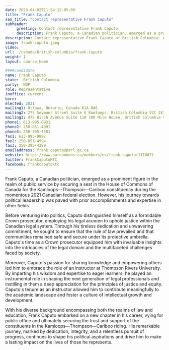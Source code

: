 ```yaml
---
date: 2023-04-02T11:54:12-05:00
title: "Frank Caputo"
seo_title: "contact representative Frank Caputo"
subheader:
     greeting: Contact representative Frank Caputo
     description: Frank Caputo, a Canadian politician, emerged as a prominent figure in the realm of public service by securing a seat in the House of Commons of Canada for the Kamloops—Thompson—Cariboo constituency during the momentous 2021 Canadian federal election. However, his journey towards political leadership was paved with prior accomplishments and expertise in other fields.
description: Contact representative Frank Caputo of British Columbia. Contact information for Frank Caputo includes email address, phone number, and mailing address.
image: frank-caputo.jpeg
video:
url:  /canada/british-columbia/frank-caputo
weight: 1
layout: course_home

####candidate
name: Frank Caputo
state:	British Columbia
party:	NDP
role: Representative
inoffice: current
born: 
elected: 2021
mailing1: Ottawa, Ontario, Canada K1A 0A6
mailing2: 275 Seymour Street Suite 6 Kamloops, British Columbia V2C 2E7
mailing3: 475 Birch Avenue Suite 118 100 Mile House, British Columbia V0K 2E0
phone1: 613-995-6931
phone2: 250-851-4991
phone3: 250-395-4381
fax1: 613-995-9897
fax2: 250-851-4994
fax3: 250-395-4389
emailaddress: frank.caputo@parl.gc.ca
website: https://www.ourcommons.ca/members/en/frank-caputo(111007)
twitter: FrankCaputoKTC
facebook: frankcaputoktc
---
```


Frank Caputo, a Canadian politician, emerged as a prominent figure in the realm of public service by securing a seat in the House of Commons of Canada for the Kamloops—Thompson—Cariboo constituency during the momentous 2021 Canadian federal election. However, his journey towards political leadership was paved with prior accomplishments and expertise in other fields.

Before venturing into politics, Caputo distinguished himself as a formidable Crown prosecutor, employing his legal acumen to uphold justice within the Canadian legal system. Through his tireless dedication and unwavering commitment, he sought to ensure that the rule of law prevailed and that communities remained safe and secure under its protective umbrella. Caputo's time as a Crown prosecutor equipped him with invaluable insights into the intricacies of the legal domain and the multifaceted challenges faced by society.

Moreover, Caputo's passion for sharing knowledge and empowering others led him to embrace the role of an instructor at Thompson Rivers University. By imparting his wisdom and expertise to eager learners, he played an instrumental role in shaping the next generation of legal professionals and instilling in them a deep appreciation for the principles of justice and equity. Caputo's tenure as an instructor allowed him to contribute meaningfully to the academic landscape and foster a culture of intellectual growth and development.

With his diverse background encompassing both the realms of law and education, Frank Caputo embarked on a new chapter in his career, vying for public office and ultimately securing the trust and support of the constituents in the Kamloops—Thompson—Cariboo riding. His remarkable journey, marked by dedication, integrity, and a relentless pursuit of progress, continues to shape his political aspirations and drive him to make a lasting impact on the lives of those he represents.
